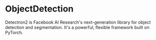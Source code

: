 # ObjectDetection
Detectron2 is Facebook AI Research's next-generation library for object detection and segmentation. It's a powerful, flexible framework built on PyTorch.
